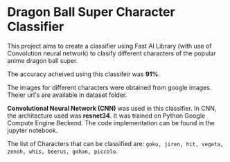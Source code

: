 # Dragon Ball Super Character Classifier

This project aims to create a classifier using Fast AI Library (with use of Convolution neural network) to clasify different characters of the popular anime dragon ball super.

The accuracy acheived using this classifeir was **91%**.

The images for different characters were obtained from google images. Theier url's are available in dataset folder.

**Convolutional Neural Network (CNN)** was used in this classifier. In CNN, the architecture used was **resnet34**.
It was trained on Python Google Compute Engine Beckend. The code implementation can be found in the jupyter notebook.

The list of Characters that can be classified are: 
```goku, jiren, hit, vegeta, zenoh, whis, beerus, gohan, piccolo```.
